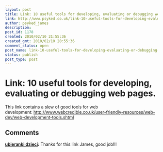 ```yaml
---
layout: post
title: Link: 10 useful tools for developing, evaluating or debugging web pages.
link: http://www.psyked.co.uk/link-10-useful-tools-for-developing-evaluating-or-debugging-web-pages/
author: psyked_james
description: 
post_id: 1178
created: 2010/02/10 21:55:36
created_gmt: 2010/02/10 20:55:36
comment_status: open
post_name: link-10-useful-tools-for-developing-evaluating-or-debugging-web-pages
status: publish
post_type: post
---
```


# Link: 10 useful tools for developing, evaluating or debugging web pages.

This link contains a slew of good tools for web development: <http://www.webcredible.co.uk/user-friendly-resources/web-dev/web-development-tools.shtml>

## Comments

**[ubieranki dzieci](#828 "2010-02-15 15:21:55"):** Thanks for this link James, good job!!!

